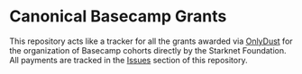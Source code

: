 # Canonical Basecamp Grants

This repository acts like a tracker for all the grants awarded via [OnlyDust](https://www.onlydust.com/) for the organization of Basecamp cohorts directly by the Starknet Foundation. All payments are tracked in the [Issues](https://github.com/starknet-foundation/canonical-basecamp-grants/issues) section of this repository.
